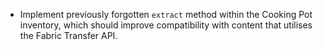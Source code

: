 - Implement previously forgotten `extract` method within the Cooking Pot inventory, which should improve compatibility with content that utilises the Fabric Transfer API.
